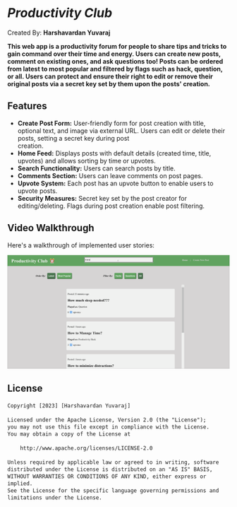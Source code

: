 # *Productivity Club*

Created By: **Harshavardan Yuvaraj**

**This web app is a productivity forum for people to share tips and tricks to gain command over their time and energy. Users can  create new posts, comment on existing ones, and ask questions too! Posts can be ordered from latest to most popular and filtered by flags such as hack, question, or all. Users can protect and ensure their right to edit or remove their original posts via a secret key set by them upon the posts' creation.**

## Features

- **Create Post Form:** User-friendly form for post creation with title, optional text, and image via external URL. Users can edit or delete their posts, setting a secret key during post                
                        creation.
- **Home Feed:** Displays posts with default details (created time, title, upvotes) and allows sorting by time or upvotes.
- **Search Functionality:** Users can search posts by title.
- **Comments Section:** Users can leave comments on post pages.
- **Upvote System:** Each post has an upvote button to enable users to upvote posts.
- **Security Measures:** Secret key set by the post creator for editing/deleting. Flags during post creation enable post filtering.

## Video Walkthrough

Here's a walkthrough of implemented user stories:

<img src='./private/Final-Project-Demo.gif' title='Video Walkthrough' width='' alt='Video Walkthrough' />

## License

    Copyright [2023] [Harshavardan Yuvaraj]

    Licensed under the Apache License, Version 2.0 (the "License");
    you may not use this file except in compliance with the License.
    You may obtain a copy of the License at

        http://www.apache.org/licenses/LICENSE-2.0

    Unless required by applicable law or agreed to in writing, software
    distributed under the License is distributed on an "AS IS" BASIS,
    WITHOUT WARRANTIES OR CONDITIONS OF ANY KIND, either express or implied.
    See the License for the specific language governing permissions and
    limitations under the License.
